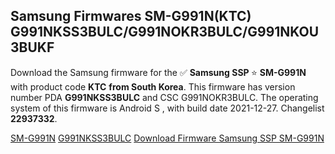 <h2>Samsung Firmwares SM-G991N(KTC) G991NKSS3BULC/G991NOKR3BULC/G991NKOU3BUKF</h2>
Download the Samsung firmware for the ✅ <strong>Samsung SSP </strong> ⭐ <strong>SM-G991N</strong> with product code <strong>KTC</strong> <strong> from South Korea</strong>. This firmware has version number PDA <strong>G991NKSS3BULC</strong> and CSC G991NOKR3BULC. The operating system of this firmware is Android S , with build date 2021-12-27. Changelist <strong>22937332</strong>.

[SM-G991N](https://samfirm.shop/samsung/model/SM-G991N)
[G991NKSS3BULC](https://samfirm.shop/samsung/pda/G991NKSS3BULC)
[Download Firmware Samsung SSP SM-G991N](https://samfirm.shop/samsung/firmware/485500)
